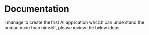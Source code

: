 # Documentation

I manage to create the first AI application whcich can understand the human more than himself, please review the below ideas.
